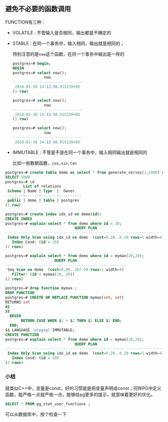 ## 避免不必要的函数调用

FUNCTION有三种：

+ VOLATILE : 不管输入是否相同，输出都是不确定的

+ STABLE : 在同一个事务中，输入相同，输出就是相同的；

  特别注意的是`now`这个函数，在同一个事务中输出是一样的

  ```sql
  postgres=# begin;
  BEGIN
  postgres=# select now();
                now
  -------------------------------
   2018-01-30 14:12:56.915239+08
  (1 row)

  postgres=# select now();
                now
  -------------------------------
   2018-01-30 14:12:56.915239+08
  (1 row)

  postgres=# select now();
                now
  -------------------------------
   2018-01-30 14:12:56.915239+08
  ```

+ IMMUTABLE : 不管是不是在同一个事务中，输入相同输出就是相同的

  比如一些数据函数，`cos,sin,tan`

```Sql
postgres=# create table demo as select * from generate_series(1,1000) as id;
SELECT 1000
postgres=# \d
        List of relations
 Schema | Name | Type  |  Owner
--------+------+-------+----------
 public | demo | table | postgres
(1 row)

postgres=# create index idx_id on demo(id);
CREATE INDEX
postgres=# explain select * from demo where id = 20;
                               QUERY PLAN
------------------------------------------------------------------------
 Index Only Scan using idx_id on demo  (cost=0.28..8.29 rows=1 width=4)
   Index Cond: (id = 20)
(2 rows)

postgres=# explain select * from demo where id = mymax(20,20);
                      QUERY PLAN
------------------------------------------------------
 Seq Scan on demo  (cost=0.00..267.50 rows=1 width=4)
   Filter: (id = mymax(20, 20))
(2 rows)

postgres=# drop function mymax ;
DROP FUNCTION
postgres=# CREATE OR REPLACE FUNCTION mymax(int, int)
RETURNS int
AS
$$
  BEGIN
       RETURN CASE WHEN $1 > $2 THEN $1 ELSE $2 END;
  END;
$$ LANGUAGE 'plpgsql'IMMUTABLE;
CREATE FUNCTION
postgres=# explain select * from demo where id = mymax(20,20);
                               QUERY PLAN
------------------------------------------------------------------------
 Index Only Scan using idx_id on demo  (cost=0.28..8.29 rows=1 width=4)
   Index Cond: (id = 20)
(2 rows)
```



### 小结

就类似C++中，变量是const，好的习惯就是把变量声明成const；同样PG中定义函数，能严格一点就严格一点，能够给pg更多的提示，就意味着更好的优化。

```sql
SELECT * FROM pg_stat_user_functions ;
```

可以从数据库中，按个检查一下